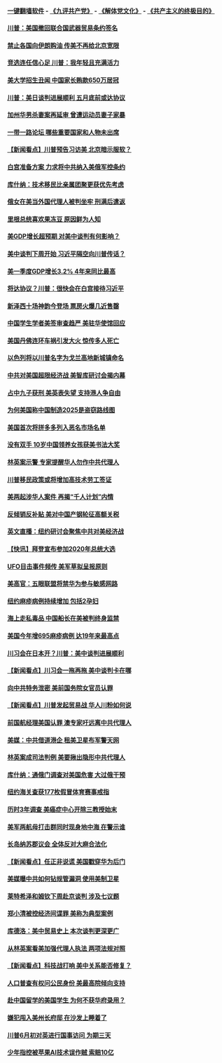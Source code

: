 #### [一键翻墙软件](https://github.com/gfw-breaker/nogfw/blob/master/README.md?t=04271238) -  [《九评共产党》](https://github.com/gfw-breaker/9ping.md?t=04271238) - [《解体党文化》](https://github.com/gfw-breaker/jtdwh.md?t=04271238) - [《共产主义的终极目的》](https://github.com/gfw-breaker/gczydzjmd.md?t=04271238)

#### [川普：美国撤回联合国武器贸易条约签名](../pages/nsc412/n11216651.md?t=04271238) 

#### [禁止各国向伊朗购油 传美不再给北京宽限](../pages/nsc412/n11216469.md?t=04271238) 

#### [竞选连任信心足 川普：我年轻且充满活力](../pages/nsc412/n11216761.md?t=04271238) 

#### [美大学招生丑闻 中国家长贿款650万居冠](../pages/nsc412/n11216712.md?t=04271238) 

#### [川普：美日谈判进展顺利 五月底前或达协议](../pages/nsc412/n11216687.md?t=04271238) 

#### [加州华男杀妻案再延审 曾遭运动员妻子家暴](../pages/nsc412/n11216526.md?t=04271238) 

#### [一带一路论坛 哪些重要国家和人物未出席](../pages/nsc412/n11216453.md?t=04271238) 

#### [【新闻看点】川普预告习访美 北京暗示服软？](../pages/nsc412/n11215717.md?t=04271238) 

#### [白宫准备方案 力求将中共纳入美俄军控条约](../pages/nsc412/n11216480.md?t=04271238) 

#### [库什纳：技术移民比亲属团聚更获优先考虑](../pages/nsc412/n11216369.md?t=04271238) 

#### [俄女在美当外国代理人被判坐牢 刑满后遣返](../pages/nsc412/n11216378.md?t=04271238) 

#### [里根总统喜欢果冻豆 原因鲜为人知](../pages/nsc412/n11215921.md?t=04271238) 

#### [美GDP增长超预期 对美中谈判有何影响？](../pages/nsc412/n11216206.md?t=04271238) 

#### [美中谈判下周开始 习近平隔空向川普传话？](../pages/nsc412/n11215892.md?t=04271238) 

#### [美一季度GDP增长3.2% 4年来同比最高](../pages/nsc412/n11215743.md?t=04271238) 

#### [将达协议？川普：很快会在白宫接待习近平](../pages/nsc412/n11213904.md?t=04271238) 

#### [新泽西十场神韵今登场 票房火爆几近售罄](../pages/nsc412/n11214735.md?t=04271238) 

#### [中国学生学者美签审查趋严 美驻华使馆回应](../pages/nsc412/n11213824.md?t=04271238) 

#### [美国丹佛连环车祸引发大火 惊传多人死亡](../pages/nsc412/n11215005.md?t=04271238) 

#### [以色列将以川普名字为戈兰高地新城镇命名](../pages/nsc412/n11214872.md?t=04271238) 

#### [中共对美国超限经济战 美智库研讨会揭内幕](../pages/nsc412/n11213513.md?t=04271238) 

#### [占中九子获刑 美英表失望 支持港人争自由](../pages/nsc412/n11214008.md?t=04271238) 

#### [为何美国称中国制造2025是盗窃路线图](../pages/nsc412/n11213477.md?t=04271238) 

#### [美国首次将拼多多列入恶名市场名单](../pages/nsc412/n11213366.md?t=04271238) 

#### [没有双手 10岁中国领养女孩获美书法大奖](../pages/nsc412/n11213278.md?t=04271238) 

#### [林英案示警 专家提醒华人勿作中共代理人](../pages/nsc412/n11213176.md?t=04271238) 

#### [川普移民政策或将增加高技术劳工签证](../pages/nsc412/n11213163.md?t=04271238) 

#### [美两起涉华人案件 再揭“千人计划”内情](../pages/nsc412/n11212574.md?t=04271238) 

#### [反倾销反补贴 美对中国产钢轮征高额关税](../pages/nsc412/n11212960.md?t=04271238) 

#### [英文直播：纽约研讨会聚焦中共对美经济战](../pages/nsc412/n11212947.md?t=04271238) 

#### [【快讯】拜登宣布参加2020年总统大选](../pages/nsc412/n11212765.md?t=04271238) 

#### [UFO目击事件频传 美军草拟呈报原则](../pages/nsc412/n11212370.md?t=04271238) 

#### [美高官：五眼联盟将禁华为参与敏感网路](../pages/nsc412/n11212406.md?t=04271238) 

#### [纽约麻疹病例持续增加 包括2孕妇](../pages/nsc412/n11211692.md?t=04271238) 

#### [海上走私毒品 中国船长在美被判终身监禁](../pages/nsc412/n11210560.md?t=04271238) 

#### [美国今年增695麻疹病例 达19年来最高点](../pages/nsc412/n11211266.md?t=04271238) 

#### [川习会在日本开？川普：美中谈判进展顺利](../pages/nsc412/n11210969.md?t=04271238) 

#### [【新闻看点】川习会一拖再拖 美中谈判卡在哪](../pages/nsc412/n11210656.md?t=04271238) 

#### [向中共特务泄密 美前国务院女官员认罪](../pages/nsc412/n11211046.md?t=04271238) 

#### [【新闻看点】川普发起贸易战 华人川粉如何说](../pages/nsc412/n11210363.md?t=04271238) 

#### [前国航经理美国认罪 澳专家吁远离中共代理人](../pages/nsc412/n11210500.md?t=04271238) 

#### [美媒：中共借道港企 租美卫星布军警天网](../pages/nsc412/n11210381.md?t=04271238) 

#### [林英案成司法判例 美要揪出隐形中共代理人](../pages/nsc412/n11210404.md?t=04271238) 

#### [库什纳：通俄门调查对美国危害 大过俄干预](../pages/nsc412/n11210132.md?t=04271238) 

#### [纽约海关查获177枚假冒体育赛事戒指](../pages/nsc412/n11209126.md?t=04271238) 

#### [历时3年调查 美癌症中心开除三教授始末](../pages/nsc412/n11208582.md?t=04271238) 

#### [美军两航母打击群同时现身地中海 在警示谁](../pages/nsc412/n11209663.md?t=04271238) 

#### [长岛纳苏郡议会 全体反对大麻合法化](../pages/nsc412/n11209120.md?t=04271238) 

#### [【新闻看点】任正非说谎 美国戳穿华为后门](../pages/nsc412/n11207820.md?t=04271238) 

#### [美媒曝中共如何钻规管漏洞 使用美制卫星](../pages/nsc412/n11208516.md?t=04271238) 

#### [莱特希泽和姆钦下周赴京谈判 涉及七议题](../pages/nsc412/n11208970.md?t=04271238) 

#### [郑小清被控经济间谍罪 美称为典型案例](../pages/nsc412/n11208293.md?t=04271238) 

#### [库德洛：美中贸易史上 本次谈判更深更广](../pages/nsc412/n11208375.md?t=04271238) 

#### [从林英案看美加强代理人执法 两项法规对照](../pages/nsc412/n11208468.md?t=04271238) 

#### [【新闻看点】科技战打响 美中关系能否修复？](../pages/nsc412/n11208132.md?t=04271238) 

#### [人口普查有权问公民身份 美最高院倾向支持](../pages/nsc412/n11208233.md?t=04271238) 

#### [赴中国留学的美国学生 为何不获华府录用？](../pages/nsc412/n11208145.md?t=04271238) 

#### [嫌犯闯入美州长府邸 在沙发上睡着了](../pages/nsc412/n11208133.md?t=04271238) 

#### [川普6月初对英进行国事访问 为期三天](../pages/nsc412/n11207967.md?t=04271238) 

#### [少年指控被苹果AI技术误作贼 索赔10亿](../pages/nsc412/n11207957.md?t=04271238) 

